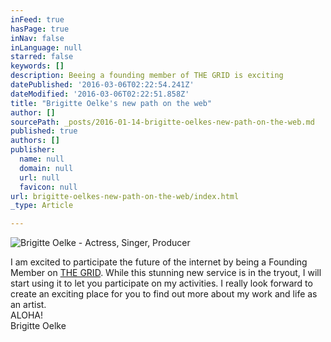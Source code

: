 ```yaml
---
inFeed: true
hasPage: true
inNav: false
inLanguage: null
starred: false
keywords: []
description: Beeing a founding member of THE GRID is exciting
datePublished: '2016-03-06T02:22:54.241Z'
dateModified: '2016-03-06T02:22:51.858Z'
title: "Brigitte Oelke's new path on the web"
author: []
sourcePath: _posts/2016-01-14-brigitte-oelkes-new-path-on-the-web.md
published: true
authors: []
publisher:
  name: null
  domain: null
  url: null
  favicon: null
url: brigitte-oelkes-new-path-on-the-web/index.html
_type: Article

---
```

![Brigitte Oelke - Actress, Singer, Producer](https://s3-us-west-2.amazonaws.com/the-grid-img/p/ae9968fe2a8ea0cfdb99439d4ca3d3176812640f.jpg)

I am excited to participate the future of the internet by being a Founding Member on [THE GRID][0]. While this stunning new service is in the tryout, I will start using it to let you participate on my activities. I really look forward to create an exciting place for you to find out more about my work and life as an artist.   
ALOHA!   
Brigitte Oelke

[0]: https://thegrid.io/